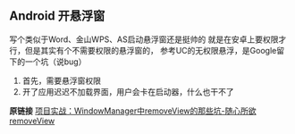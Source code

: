 ## Android 开悬浮窗

写个类似于Word、金山WPS、AS启动悬浮窗还是挺帅的
就是在安卓上要权限才行，但是其实有个不需要权限的悬浮窗的，
参考UC的无权限悬浮，是Google留下的一个坑（说bug）

1. 首先，需要悬浮窗权限
2. 开了应用迟迟不加载界面，用户会卡在启动器，什么也干不了

**原链接**
[项目实战：WindowManager中removeView的那些坑-随心所欲removeView](https://blog.csdn.net/hxqneuq2012/article/details/52588536)
